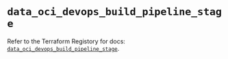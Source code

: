 # `data_oci_devops_build_pipeline_stage`

Refer to the Terraform Registory for docs: [`data_oci_devops_build_pipeline_stage`](https://registry.terraform.io/providers/oracle/oci/6.18.0/docs/data-sources/devops_build_pipeline_stage).
